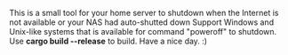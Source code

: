 This is a small tool for your home server to shutdown when the Internet is not available or your NAS had auto-shutted down
Support Windows and Unix-like systems that is available for command "poweroff" to shutdown.
Use **cargo build --release** to build.
Have a nice day. :)